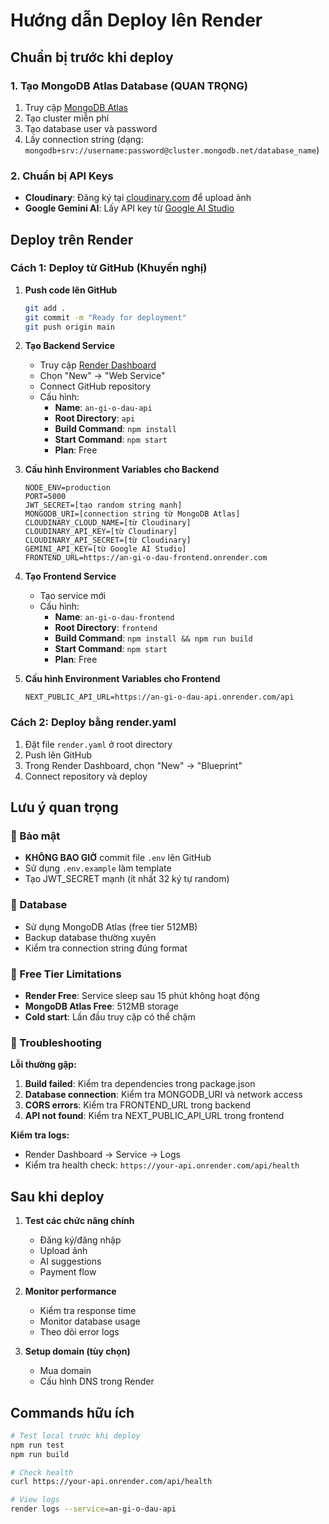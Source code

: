 # Hướng dẫn Deploy lên Render

## Chuẩn bị trước khi deploy

### 1. Tạo MongoDB Atlas Database (QUAN TRỌNG)
1. Truy cập [MongoDB Atlas](https://cloud.mongodb.com/)
2. Tạo cluster miễn phí
3. Tạo database user và password
4. Lấy connection string (dạng: `mongodb+srv://username:password@cluster.mongodb.net/database_name`)

### 2. Chuẩn bị API Keys
- **Cloudinary**: Đăng ký tại [cloudinary.com](https://cloudinary.com) để upload ảnh
- **Google Gemini AI**: Lấy API key từ [Google AI Studio](https://makersuite.google.com/app/apikey)

## Deploy trên Render

### Cách 1: Deploy từ GitHub (Khuyến nghị)

1. **Push code lên GitHub**
   ```bash
   git add .
   git commit -m "Ready for deployment"
   git push origin main
   ```

2. **Tạo Backend Service**
   - Truy cập [Render Dashboard](https://dashboard.render.com/)
   - Chọn "New" → "Web Service"
   - Connect GitHub repository
   - Cấu hình:
     - **Name**: `an-gi-o-dau-api`
     - **Root Directory**: `api`
     - **Build Command**: `npm install`
     - **Start Command**: `npm start`
     - **Plan**: Free

3. **Cấu hình Environment Variables cho Backend**
   ```
   NODE_ENV=production
   PORT=5000
   JWT_SECRET=[tạo random string mạnh]
   MONGODB_URI=[connection string từ MongoDB Atlas]
   CLOUDINARY_CLOUD_NAME=[từ Cloudinary]
   CLOUDINARY_API_KEY=[từ Cloudinary]
   CLOUDINARY_API_SECRET=[từ Cloudinary]
   GEMINI_API_KEY=[từ Google AI Studio]
   FRONTEND_URL=https://an-gi-o-dau-frontend.onrender.com
   ```

4. **Tạo Frontend Service**
   - Tạo service mới
   - Cấu hình:
     - **Name**: `an-gi-o-dau-frontend`
     - **Root Directory**: `frontend`
     - **Build Command**: `npm install && npm run build`
     - **Start Command**: `npm start`
     - **Plan**: Free

5. **Cấu hình Environment Variables cho Frontend**
   ```
   NEXT_PUBLIC_API_URL=https://an-gi-o-dau-api.onrender.com/api
   ```

### Cách 2: Deploy bằng render.yaml

1. Đặt file `render.yaml` ở root directory
2. Push lên GitHub
3. Trong Render Dashboard, chọn "New" → "Blueprint"
4. Connect repository và deploy

## Lưu ý quan trọng

### 🚨 Bảo mật
- **KHÔNG BAO GIỜ** commit file `.env` lên GitHub
- Sử dụng `.env.example` làm template
- Tạo JWT_SECRET mạnh (ít nhất 32 ký tự random)

### 💾 Database
- Sử dụng MongoDB Atlas (free tier 512MB)
- Backup database thường xuyên
- Kiểm tra connection string đúng format

### 🔄 Free Tier Limitations
- **Render Free**: Service sleep sau 15 phút không hoạt động
- **MongoDB Atlas Free**: 512MB storage
- **Cold start**: Lần đầu truy cập có thể chậm

### 🐛 Troubleshooting

**Lỗi thường gặp:**
1. **Build failed**: Kiểm tra dependencies trong package.json
2. **Database connection**: Kiểm tra MONGODB_URI và network access
3. **CORS errors**: Kiểm tra FRONTEND_URL trong backend
4. **API not found**: Kiểm tra NEXT_PUBLIC_API_URL trong frontend

**Kiểm tra logs:**
- Render Dashboard → Service → Logs
- Kiểm tra health check: `https://your-api.onrender.com/api/health`

## Sau khi deploy

1. **Test các chức năng chính**
   - Đăng ký/đăng nhập
   - Upload ảnh
   - AI suggestions
   - Payment flow

2. **Monitor performance**
   - Kiểm tra response time
   - Monitor database usage
   - Theo dõi error logs

3. **Setup domain (tùy chọn)**
   - Mua domain
   - Cấu hình DNS trong Render

## Commands hữu ích

```bash
# Test local trước khi deploy
npm run test
npm run build

# Check health
curl https://your-api.onrender.com/api/health

# View logs
render logs --service=an-gi-o-dau-api
```